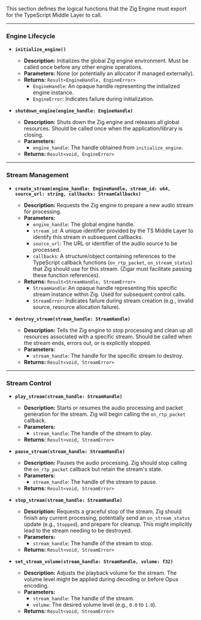 This section defines the logical functions that the Zig Engine must export for the TypeScript Middle Layer to call.

---
### Engine Lifecycle

- **`initialize_engine()`**
    
    - **Description:** Initializes the global Zig engine environment. Must be called once before any other engine operations.
    - **Parameters:** None (or potentially an allocator if managed externally).
    - **Returns:** `Result<EngineHandle, EngineError>`
        - `EngineHandle`: An opaque handle representing the initialized engine instance.
        - `EngineError`: Indicates failure during initialization.
- **`shutdown_engine(engine_handle: EngineHandle)`**
    
    - **Description:** Shuts down the Zig engine and releases all global resources. Should be called once when the application/library is closing.
    - **Parameters:**
        - `engine_handle`: The handle obtained from `initialize_engine`.
    - **Returns:** `Result<void, EngineError>`
---
### Stream Management

- **`create_stream(engine_handle: EngineHandle, stream_id: u64, source_url: string, callbacks: StreamCallbacks)`**
    
    - **Description:** Requests the Zig engine to prepare a new audio stream for processing.
    - **Parameters:**
        - `engine_handle`: The global engine handle.
        - `stream_id`: A unique identifier provided by the TS Middle Layer to identify this stream in subsequent callbacks.
        - `source_url`: The URL or identifier of the audio source to be processed.
        - `callbacks`: A structure/object containing references to the TypeScript callback functions (`on_rtp_packet`, `on_stream_status`) that Zig should use for this stream. (Zigar must facilitate passing these function references).
    - **Returns:** `Result<StreamHandle, StreamError>`
        - `StreamHandle`: An opaque handle representing this specific stream instance within Zig. Used for subsequent control calls.
        - `StreamError`: Indicates failure during stream creation (e.g., invalid source, resource allocation failure).
- **`destroy_stream(stream_handle: StreamHandle)`**
    
    - **Description:** Tells the Zig engine to stop processing and clean up all resources associated with a specific stream. Should be called when the stream ends, errors out, or is explicitly stopped.
    - **Parameters:**
        - `stream_handle`: The handle for the specific stream to destroy.
    - **Returns:** `Result<void, StreamError>`
---
### Stream Control

- **`play_stream(stream_handle: StreamHandle)`**
    
    - **Description:** Starts or resumes the audio processing and packet generation for the stream. Zig will begin calling the `on_rtp_packet` callback.
    - **Parameters:**
        - `stream_handle`: The handle of the stream to play.
    - **Returns:** `Result<void, StreamError>`
- **`pause_stream(stream_handle: StreamHandle)`**
    
    - **Description:** Pauses the audio processing. Zig should stop calling the `on_rtp_packet` callback but retain the stream's state.
    - **Parameters:**
        - `stream_handle`: The handle of the stream to pause.
    - **Returns:** `Result<void, StreamError>`
- **`stop_stream(stream_handle: StreamHandle)`**
    
    - **Description:** Requests a graceful stop of the stream. Zig should finish any current processing, potentially send an `on_stream_status` update (e.g., `Stopped`), and prepare for cleanup. This might implicitly lead to the stream needing to be destroyed.
    - **Parameters:**
        - `stream_handle`: The handle of the stream to stop.
    - **Returns:** `Result<void, StreamError>`
- **`set_stream_volume(stream_handle: StreamHandle, volume: f32)`**
    
    - **Description:** Adjusts the playback volume for the stream. The volume level might be applied during decoding or before Opus encoding.
    - **Parameters:**
        - `stream_handle`: The handle of the stream.
        - `volume`: The desired volume level (e.g., `0.0` to `1.0`).
    - **Returns:** `Result<void, StreamError>`